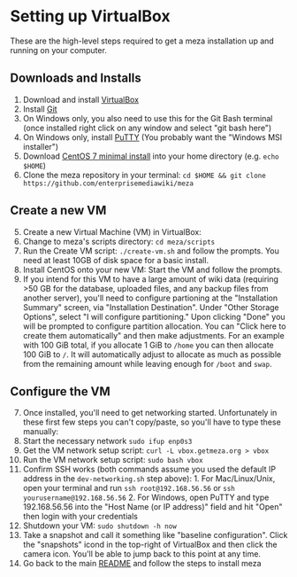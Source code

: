 # Setting up VirtualBox

These are the high-level steps required to get a meza installation up and running on your computer.

## Downloads and Installs
1. Download and install [VirtualBox](https://www.virtualbox.org/)
1. Install [Git](https://git-scm.com/)
  1. On Windows only, you also need to use this for the Git Bash terminal (once installed right click on any window and select "git bash here")
1. On Windows only, install [PuTTY](http://www.chiark.greenend.org.uk/~sgtatham/putty/download.html) (You probably want the "Windows MSI installer")
1. Download [CentOS 7 minimal install](http://isoredirect.centos.org/centos/7/isos/x86_64/) into your home directory (e.g. `echo $HOME`)
1. Clone the meza repository in your terminal: `cd $HOME && git clone https://github.com/enterprisemediawiki/meza`

## Create a new VM
5. Create a new Virtual Machine (VM) in VirtualBox:
  1. Change to meza's scripts directory: `cd meza/scripts`
  2. Run the Create VM script: `./create-vm.sh` and follow the prompts. You need at least 10GB of disk space for a basic install.
6. Install CentOS onto your new VM: Start the VM and follow the prompts.
  1. If you intend for this VM to have a large amount of wiki data (requiring >50 GB for the database, uploaded files, and any backup files from another server), you'll need to configure partioning at the "Installation Summary" screen, via "Installation Destination". Under "Other Storage Options", select "I will configure partitioning." Upon clicking "Done" you will be prompted to configure partition allocation. You can "Click here to create them automatically" and then make adjustments. For an example with 100 GiB total, if you allocate 1 GiB to `/home` you can then allocate 100 GiB to `/`. It will automatically adjust to allocate as much as possible from the remaining amount while leaving enough for `/boot` and `swap`.

## Configure the VM
7. Once installed, you'll need to get networking started. Unfortunately in these first few steps you can't copy/paste, so you'll have to type these manually:
  1. Start the necessary network `sudo ifup enp0s3`
  2. Get the VM network setup script: `curl -L vbox.getmeza.org > vbox`
  3. Run the VM network setup script: `sudo bash vbox`
  4. Confirm SSH works (both commands assume you used the default IP address in the `dev-networking.sh` step above):
    1. For Mac/Linux/Unix, open your terminal and run `ssh root@192.168.56.56` or `ssh yourusername@192.168.56.56`
    2. For Windows, open PuTTY and type 192.168.56.56 into the "Host Name (or IP address)" field and hit "Open" then login with your credentials
8. Shutdown your VM: `sudo shutdown -h now`
9. Take a snapshot and call it something like "baseline configuration". Click the "snapshots" icond in the top-right of VirtualBox and then click the camera icon. You'll be able to jump back to this point at any time.
10. Go back to the main [README](../README.md) and follow the steps to install meza
